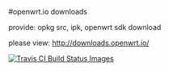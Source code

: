 #openwrt.io downloads

provide: opkg src, ipk, openwrt sdk download

please view: http://downloads.openwrt.io/

[![Travis CI Build Status Images](https://travis-ci.org/openwrtio/downloads.svg)](https://travis-ci.org/openwrtio/downloads)

